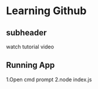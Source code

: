 # Learning Github


## subheader

watch tutorial video

## Running App
1.Open cmd prompt
2.node index.js